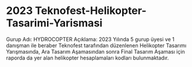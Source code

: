 # 2023 Teknofest-Helikopter-Tasarimi-Yarismasi
Gurup Adı: HYDROCOPTER
Açıklama: 2023 Yılında 5 gurup üyesi ve 1 danışman ile beraber Teknofest tarafından düzenlenen Helikopter Tasarımı Yarışmasında, Ara Tasarım Aşamasından sonra Final Tasarım Aşaması için raporda da yer alan helikopter hesaplamaları kodları bulunmaktadır. 

